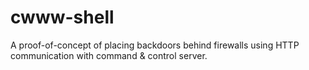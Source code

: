 # cwww-shell
A proof-of-concept of placing backdoors behind firewalls using HTTP communication with command &amp; control server.
